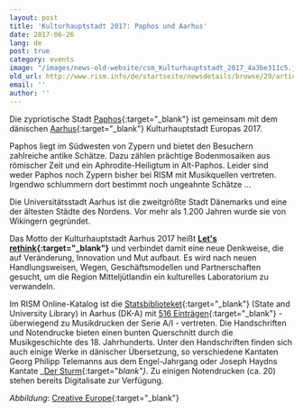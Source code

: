 ```yaml
---
layout: post
title: 'Kulturhauptstadt 2017: Paphos und Aarhus'
date: 2017-06-26
lang: de
post: true
category: events
image: "/images/news-old-website/csm_Kulturhauptstadt_2017_4a3be311c5.jpg"
old_url: http://www.rism.info/de/startseite/newsdetails/browse/29/article/64/the-european-capitals-of-culture-2017-paphos-and-aarhus.html
email: ''
author: ''
---
```


Die zypriotische Stadt [Paphos](http://www.pafos2017.eu/?lang=en){:target="_blank"} ist gemeinsam mit dem dänischen [Aarhus](http://www.aarhus2017.dk/de/){:target="_blank"} Kulturhauptstadt Europas 2017.

Paphos liegt im Südwesten von Zypern und bietet den Besuchern zahlreiche antike Schätze. Dazu zählen prächtige Bodenmosaiken aus römischer Zeit und ein Aphrodite-Heiligtum in Alt-Paphos. Leider sind weder Paphos noch Zypern bisher bei RISM mit Musikquellen vertreten. Irgendwo schlummern dort bestimmt noch ungeahnte Schätze …

Die Universitätsstadt Aarhus ist die zweitgrößte Stadt Dänemarks und eine der ältesten Städte des Nordens. Vor mehr als 1.200 Jahren wurde sie von Wikingern gegründet.

Das Motto der Kulturhauptstadt Aarhus 2017 heißt **[Let's rethink](http://www.aarhus2017.dk/en/about-us/what-is-aarhus-2017/lets-rethink/){:target="_blank"}** und verbindet damit eine neue Denkweise, die auf Veränderung, Innovation und Mut aufbaut. Es wird nach neuen Handlungsweisen, Wegen, Geschäftsmodellen und Partnerschaften gesucht, um die Region Mitteljütlandin ein kulturelles Laboratorium zu verwandeln.

Im RISM Online-Katalog ist die [Statsbiblioteket](http://www.statsbiblioteket.dk/){:target="_blank"} (State and University Library) in Aarhus (DK-A) mit [516 Einträgen](https://opac.rism.info/metaopac/search?View=rism&siglum=DK-A){:target="_blank"} - überwiegend zu Musikdrucken der Serie A/I - vertreten. Die Handschriften und Notendrucke bieten einen bunten Querschnitt durch die Musikgeschichte des 18. Jahrhunderts. Unter den Handschriften finden sich auch einige Werke in dänischer Übersetzung, so verschiedene Kantaten Georg Philipp Telemanns aus dem Engel-Jahrgang oder Joseph Haydns Kantate _[Der Sturm](https://opac.rism.info/search?id=150203362){:target="_blank"}_. Zu einigen Notendrucken (ca. 20) stehen bereits Digitalisate zur Verfügung.


_Abbildung_: [Creative Europe](https://ec.europa.eu/programmes/creative-europe/actions/capitals-culture_en){:target="_blank"}